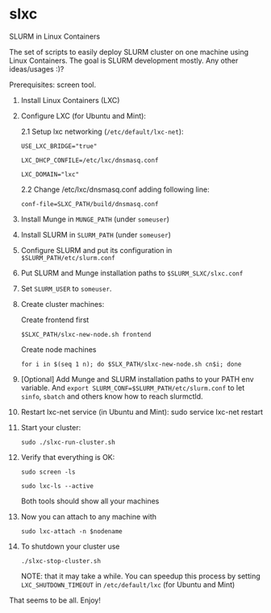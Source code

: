 slxc
====

SLURM in Linux Containers

The set of scripts to easily deploy SLURM cluster on one machine using Linux Containers.
The goal is SLURM development mostly. Any other ideas/usages :)?

Prerequisites: screen tool.

1. Install Linux Containers (LXC)

2. Configure LXC (for Ubuntu and Mint):

    2.1 Setup lxc networking (`/etc/default/lxc-net`): 

    `USE_LXC_BRIDGE="true"`

    `LXC_DHCP_CONFILE=/etc/lxc/dnsmasq.conf`

    `LXC_DOMAIN="lxc"`

    2.2 Change /etc/lxc/dnsmasq.conf adding following line:

    `conf-file=SLXC_PATH/build/dnsmasq.conf`

3. Install Munge in `MUNGE_PATH` (under `someuser`)

4. Install SLURM in `SLURM_PATH` (under `someuser`)

5. Configure SLURM and put its configuration in `$SLURM_PATH/etc/slurm.conf`

6. Put SLURM and Munge installation paths to `$SLURM_SLXC/slxc.conf`

7. Set `SLURM_USER` to `someuser`.

8. Create cluster machines:
    
    Create frontend first
    
    `$SLXC_PATH/slxc-new-node.sh frontend`
    
    Create node machines
    
    `for i in $(seq 1 n); do $SLX_PATH/slxc-new-node.sh cn$i; done`

9. [Optional] Add Munge and SLURM installation paths to your PATH env variable.
    And `export SLURM_CONF=$SLURM_PATH/etc/slurm.conf` to let `sinfo`, `sbatch`
    and others know how to reach slurmctld.

10. Restart lxc-net service (in Ubuntu and Mint):
    sudo service lxc-net restart

11. Start your cluster:
    
    `sudo ./slxc-run-cluster.sh`

12. Verify that everything is OK:
    
    `sudo screen -ls`
    
    `sudo lxc-ls --active`
    
    Both tools should show all your machines

13. Now you can attach to any machine with
    
    `sudo lxc-attach -n $nodename`

14. To shutdown your cluster use

    `./slxc-stop-cluster.sh`
    
    NOTE: that it may take a while. You can speedup this process by setting
`LXC_SHUTDOWN_TIMEOUT` in `/etc/default/lxc` (for Ubuntu and Mint)

That seems to be all. Enjoy!
